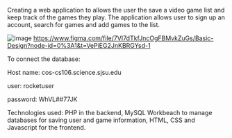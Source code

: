 Creating a web application to allows the user the save a video game list and keep track of the games they play. The application allows user to sign up an account, search for games and add games to the list.

![image](https://user-images.githubusercontent.com/89228133/235550787-766b11fa-2133-4db4-b036-4c04624d56ce.png)
https://www.figma.com/file/7VI7dTkfJncOgFBMvkZuGs/Basic-Design?node-id=0%3A1&t=VePiEG2JnKBRGYsd-1

To connect the database:
 
Host name: cos-cs106.science.sjsu.edu

user: rocketuser

password: WhVL##77JK 

Technologies used: PHP in the backend, MySQL Workbeach to manage databases for saving user and game information, HTML, CSS and Javascript for the frontend.
